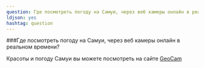 ```yaml
---
question: Где посмотреть погоду на Самуи, через веб камеры онлайн в реальном времени?
ldjson: yes
hashtag: question
---
```


###Где посмотреть погоду на Самуи, через веб камеры онлайн в реальном времени?

Красоты и погоду Самуи вы можете посмотреть на сайте [GeoCam](https://www.geocam.ru/in/ko-samui/)
